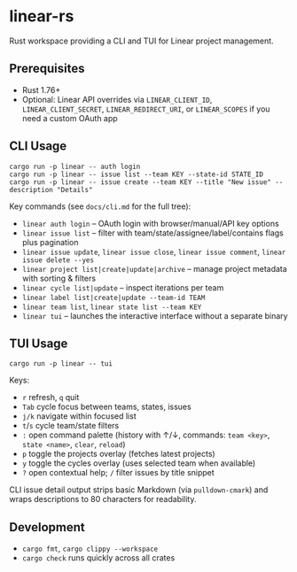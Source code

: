 # linear-rs

Rust workspace providing a CLI and TUI for Linear project management.

## Prerequisites
- Rust 1.76+
- Optional: Linear API overrides via `LINEAR_CLIENT_ID`, `LINEAR_CLIENT_SECRET`, `LINEAR_REDIRECT_URI`, or `LINEAR_SCOPES` if you need a custom OAuth app

## CLI Usage
```
cargo run -p linear -- auth login
cargo run -p linear -- issue list --team KEY --state-id STATE_ID
cargo run -p linear -- issue create --team KEY --title "New issue" --description "Details"
```
Key commands (see `docs/cli.md` for the full tree):
- `linear auth login` – OAuth login with browser/manual/API key options
- `linear issue list` – filter with team/state/assignee/label/contains flags plus pagination
- `linear issue update`, `linear issue close`, `linear issue comment`, `linear issue delete --yes`
- `linear project list|create|update|archive` – manage project metadata with sorting & filters
- `linear cycle list|update` – inspect iterations per team
- `linear label list|create|update --team-id TEAM`
- `linear team list`, `linear state list --team KEY`
- `linear tui` – launches the interactive interface without a separate binary

## TUI Usage
```
cargo run -p linear -- tui
```
Keys:
- `r` refresh, `q` quit
- `Tab` cycle focus between teams, states, issues
- `j/k` navigate within focused list
- `t`/`s` cycle team/state filters
- `:` open command palette (history with ↑/↓, commands: `team <key>`, `state <name>`, `clear`, `reload`)
- `p` toggle the projects overlay (fetches latest projects)
- `y` toggle the cycles overlay (uses selected team when available)
- `?` open contextual help; `/` filter issues by title snippet

CLI issue detail output strips basic Markdown (via `pulldown-cmark`) and wraps descriptions to 80 characters for readability.

## Development
- `cargo fmt`, `cargo clippy --workspace`
- `cargo check` runs quickly across all crates
